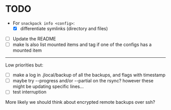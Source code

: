 # TODO

* For `snackpack info <config>`:
    * [x] differentiate symlinks (directory and files)
* [ ] Update the README
* [ ] make ls also list mounted items and tag if one of the configs has a mounted item

---

Low priorities but:

* [ ] make a log in .jlocal/backup of all the backups, and flags with timestamp
* [ ] maybe try --progress and/or --partial on the rsync? however these might be updating specific lines...
* [ ] test interruption

More likely we should think about encrypted remote backups over ssh?

